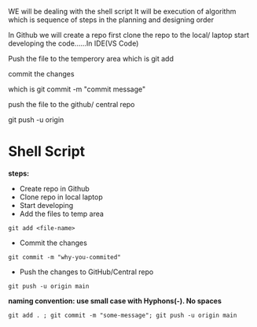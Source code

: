 WE will be dealing with the shell script 
It will be execution of algorithm which is sequence of steps in the planning and designing order


In Github we will create a repo first 
clone the repo to the local/ laptop 
start developing the code......In IDE(VS Code)

Push the file to the temperory area which is git add <file name>

commit the changes

which is git commit -m "commit message"

push the file to the github/ central repo

git push -u origin


# Shell Script

**steps:**
* Create repo in Github
* Clone repo in local laptop
* Start developing
* Add the files to temp area
```
git add <file-name>
```
* Commit the changes
```
git commit -m "why-you-commited"
```
* Push the changes to GitHub/Central repo
```
git push -u origin main
```

**naming convention: use small case with Hyphons(-). No spaces**

```
git add . ; git commit -m "some-message"; git push -u origin main
```
